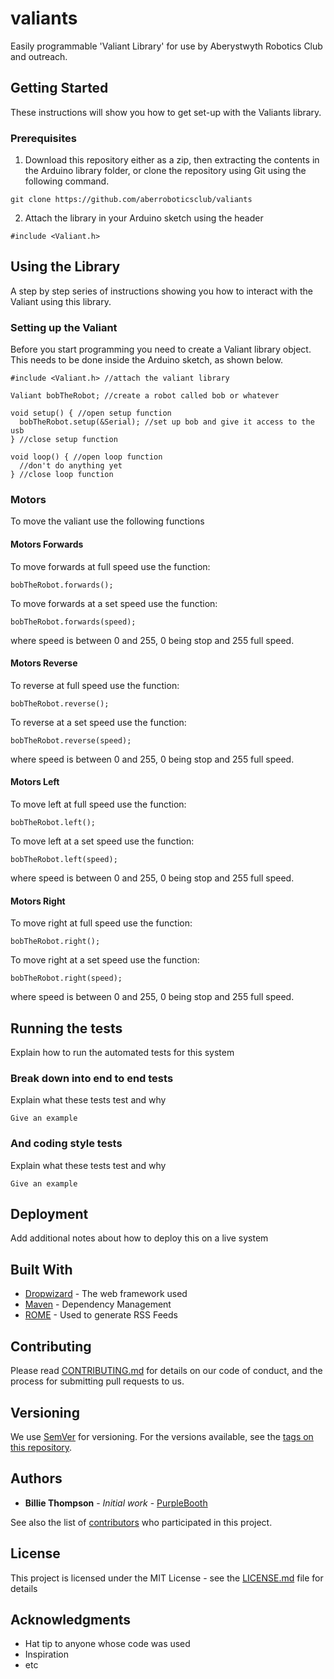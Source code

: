 # valiants
Easily programmable 'Valiant Library' for use by Aberystwyth Robotics Club and outreach.

## Getting Started

These instructions will show you how to get set-up with the Valiants library.

### Prerequisites

1) Download this repository either as a zip, then extracting the contents in the Arduino library folder, or clone the repository using Git using the following command.

```
git clone https://github.com/aberroboticsclub/valiants
```
2) Attach the library in your Arduino sketch using the header

```
#include <Valiant.h>
```

## Using the Library

A step by step series of instructions showing you how to interact with the Valiant using this library.

### Setting up the Valiant

Before you start programming you need to create a Valiant library object.
This needs to be done inside the Arduino sketch, as shown below.

```
#include <Valiant.h> //attach the valiant library

Valiant bobTheRobot; //create a robot called bob or whatever

void setup() { //open setup function
  bobTheRobot.setup(&Serial); //set up bob and give it access to the usb
} //close setup function

void loop() { //open loop function
  //don't do anything yet
} //close loop function
```

### Motors

To move the valiant use the following functions

#### Motors Forwards

To move forwards at full speed use the function:

```
bobTheRobot.forwards();
```

To move forwards at a set speed use the function:

```
bobTheRobot.forwards(speed);
```

where speed is between 0 and 255, 0 being stop and 255 full speed.



#### Motors Reverse

To reverse at full speed use the function:

```
bobTheRobot.reverse();
```

To reverse at a set speed use the function:

```
bobTheRobot.reverse(speed);
```

where speed is between 0 and 255, 0 being stop and 255 full speed.



#### Motors Left

To move left at full speed use the function:

```
bobTheRobot.left();
```

To move left at a set speed use the function:

```
bobTheRobot.left(speed);
```

where speed is between 0 and 255, 0 being stop and 255 full speed.


#### Motors Right

To move right at full speed use the function:

```
bobTheRobot.right();
```

To move right at a set speed use the function:

```
bobTheRobot.right(speed);
```

where speed is between 0 and 255, 0 being stop and 255 full speed.




## Running the tests

Explain how to run the automated tests for this system

### Break down into end to end tests

Explain what these tests test and why

```
Give an example
```

### And coding style tests

Explain what these tests test and why

```
Give an example
```

## Deployment

Add additional notes about how to deploy this on a live system

## Built With

* [Dropwizard](http://www.dropwizard.io/1.0.2/docs/) - The web framework used
* [Maven](https://maven.apache.org/) - Dependency Management
* [ROME](https://rometools.github.io/rome/) - Used to generate RSS Feeds

## Contributing

Please read [CONTRIBUTING.md](https://gist.github.com/PurpleBooth/b24679402957c63ec426) for details on our code of conduct, and the process for submitting pull requests to us.

## Versioning

We use [SemVer](http://semver.org/) for versioning. For the versions available, see the [tags on this repository](https://github.com/your/project/tags).

## Authors

* **Billie Thompson** - *Initial work* - [PurpleBooth](https://github.com/PurpleBooth)

See also the list of [contributors](https://github.com/your/project/contributors) who participated in this project.

## License

This project is licensed under the MIT License - see the [LICENSE.md](LICENSE.md) file for details

## Acknowledgments

* Hat tip to anyone whose code was used
* Inspiration
* etc

